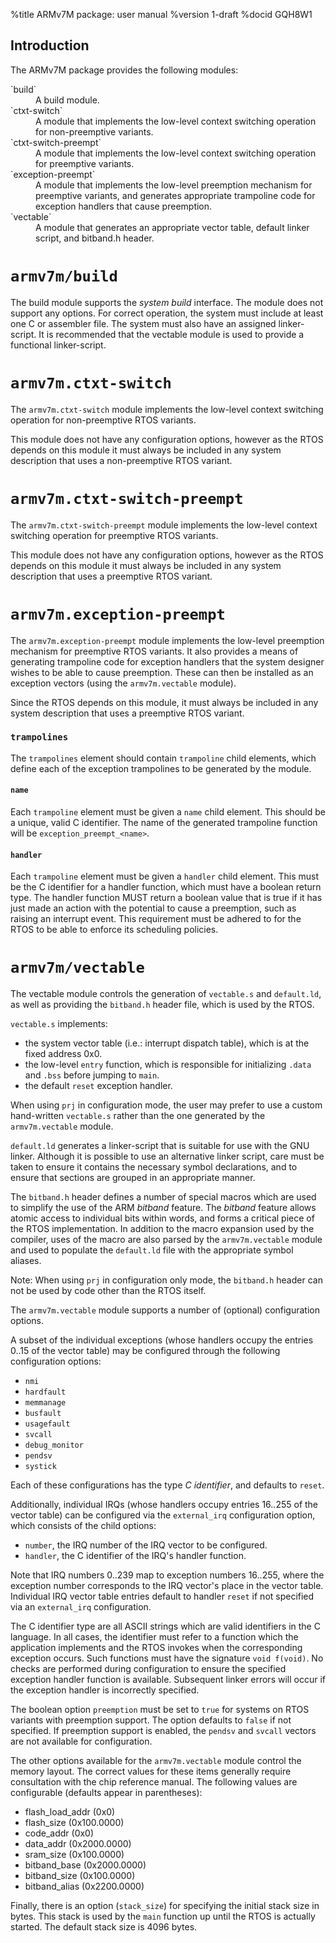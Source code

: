<!---
eChronos Real-Time Operating System
Copyright (C) 2015  National ICT Australia Limited (NICTA), ABN 62 102 206 173.

This program is free software: you can redistribute it and/or modify
it under the terms of the GNU Affero General Public License as published by
the Free Software Foundation, version 3, provided that these additional
terms apply under section 7:

  No right, title or interest in or to any trade mark, service mark, logo
  or trade name of of National ICT Australia Limited, ABN 62 102 206 173
  ("NICTA") or its licensors is granted. Modified versions of the Program
  must be plainly marked as such, and must not be distributed using
  "eChronos" as a trade mark or product name, or misrepresented as being
  the original Program.

This program is distributed in the hope that it will be useful,
but WITHOUT ANY WARRANTY; without even the implied warranty of
MERCHANTABILITY or FITNESS FOR A PARTICULAR PURPOSE.  See the
GNU Affero General Public License for more details.

You should have received a copy of the GNU Affero General Public License
along with this program.  If not, see <http://www.gnu.org/licenses/>.

@TAG(NICTA_DOC_AGPL)
  -->

%title ARMv7M package: user manual
%version 1-draft
%docid GQH8W1

Introduction
-------------

The ARMv7M package provides the following modules:

<dl>
  <dt>`build`</dt>
  <dd>A build module.</dd>

  <dt>`ctxt-switch`</dt>
  <dd>A module that implements the low-level context switching operation for non-preemptive variants.</dd>

  <dt>`ctxt-switch-preempt`</dt>
  <dd>A module that implements the low-level context switching operation for preemptive variants.</dd>

  <dt>`exception-preempt`</dt>
  <dd>A module that implements the low-level preemption mechanism for preemptive variants, and generates appropriate trampoline code for exception handlers that cause preemption.</dd>

  <dt>`vectable`</dt>
  <dd>A module that generates an appropriate vector table, default linker script, and bitband.h header.</dd>
</dl>


`armv7m/build`
==============

The build module supports the *system build* interface.
The module does not support any options.
For correct operation, the system must include at least one C or assembler file.
The system must also have an assigned linker-script.
It is recommended that the vectable module is used to provide a functional linker-script.

`armv7m.ctxt-switch`
====================

The `armv7m.ctxt-switch` module implements the low-level context switching operation for non-preemptive RTOS variants.

This module does not have any configuration options, however as the RTOS depends on this module it must always be included in any system description that uses a non-preemptive RTOS variant.

`armv7m.ctxt-switch-preempt`
============================

The `armv7m.ctxt-switch-preempt` module implements the low-level context switching operation for preemptive RTOS variants.

This module does not have any configuration options, however as the RTOS depends on this module it must always be included in any system description that uses a preemptive RTOS variant.

`armv7m.exception-preempt`
==========================

The `armv7m.exception-preempt` module implements the low-level preemption mechanism for preemptive RTOS variants.
It also provides a means of generating trampoline code for exception handlers that the system designer wishes to be able to cause preemption.
These can then be installed as an exception vectors (using the `armv7m.vectable` module).

Since the RTOS depends on this module, it must always be included in any system description that uses a preemptive RTOS variant.

### `trampolines`

The `trampolines` element should contain `trampoline` child elements, which define each of the exception trampolines to be generated by the module.

#### `name`

Each `trampoline` element must be given a `name` child element.
This should be a unique, valid C identifier.
The name of the generated trampoline function will be `exception_preempt_<name>`.

#### `handler`

Each `trampoline` element must be given a `handler` child element.
This must be the C identifier for a handler function, which must have a boolean return type.
The handler function MUST return a boolean value that is true if it has just made an action with the potential to cause a preemption, such as raising an interrupt event.
This requirement must be adhered to for the RTOS to be able to enforce its scheduling policies.

`armv7m/vectable`
=================

The vectable module controls the generation of `vectable.s` and `default.ld`, as well as providing the `bitband.h` header file, which is used by the RTOS.

`vectable.s` implements:

* the system vector table (i.e.: interrupt dispatch table), which is at the fixed address 0x0.
* the low-level `entry` function, which is responsible for initializing `.data` and `.bss` before jumping to `main`.
* the default `reset` exception handler.

When using `prj` in configuration mode, the user may prefer to use a custom hand-written `vectable.s` rather than the one generated by the `armv7m.vectable` module.

`default.ld` generates a linker-script that is suitable for use with the GNU linker.
Although it is possible to use an alternative linker script, care must be taken to ensure it contains the necessary symbol declarations, and to ensure that sections are grouped in an appropriate manner.

The `bitband.h` header defines a number of special macros which are used to simplify the use of the ARM *bitband* feature.
The *bitband* feature allows atomic access to individual bits within words, and forms a critical piece of the RTOS implementation.
In addition to the macro expansion used by the compiler, uses of the macro are also parsed by the `armv7m.vectable` module and used to populate the `default.ld` file with the appropriate symbol aliases.

Note: When using `prj` in configuration only mode, the `bitband.h` header can not be used by code other than the RTOS itself.

The `armv7m.vectable` module supports a number of (optional) configuration options.

A subset of the individual exceptions (whose handlers occupy the entries 0..15 of the vector table) may be configured through the following configuration options:

* `nmi`
* `hardfault`
* `memmanage`
* `busfault`
* `usagefault`
* `svcall`
* `debug_monitor`
* `pendsv`
* `systick`

Each of these configurations has the type *C identifier*, and defaults to `reset`.

Additionally, individual IRQs (whose handlers occupy entries 16..255 of the vector table) can be configured via the `external_irq` configuration option, which consists of the child options:

* `number`, the IRQ number of the IRQ vector to be configured.
* `handler`, the C identifier of the IRQ's handler function.

Note that IRQ numbers 0..239 map to exception numbers 16..255, where the exception number corresponds to the IRQ vector's place in the vector table.
Individual IRQ vector table entries default to handler `reset` if not specified via an `external_irq` configuration.

The C identifier type are all ASCII strings which are valid identifiers in the C language.
In all cases, the identifier must refer to a function which the application implements and the RTOS invokes when the corresponding exception occurs.
Such functions must have the signature `void f(void)`.
No checks are performed during configuration to ensure the specified exception handler function is available.
Subsequent linker errors will occur if the exception handler is incorrectly specified.

The boolean option `preemption` must be set to `true` for systems on RTOS variants with preemption support.
The option defaults to `false` if not specified.
If preemption support is enabled, the `pendsv` and `svcall` vectors are not available for configuration.

The other options available for the `armv7m.vectable` module control the memory layout.
The correct values for these items generally require consultation with the chip reference manual.
The following values are configurable (defaults appear in parentheses):

* flash_load_addr (0x0)
* flash_size (0x100.0000)
* code_addr (0x0)
* data_addr (0x2000.0000)
* sram_size (0x100.0000)
* bitband_base (0x2000.0000)
* bitband_size (0x100.0000)
* bitband_alias (0x2200.0000)

Finally, there is an option (`stack_size`) for specifying the initial stack size in bytes.
This stack is used by the `main` function up until the RTOS is actually started.
The default stack size is 4096 bytes.
